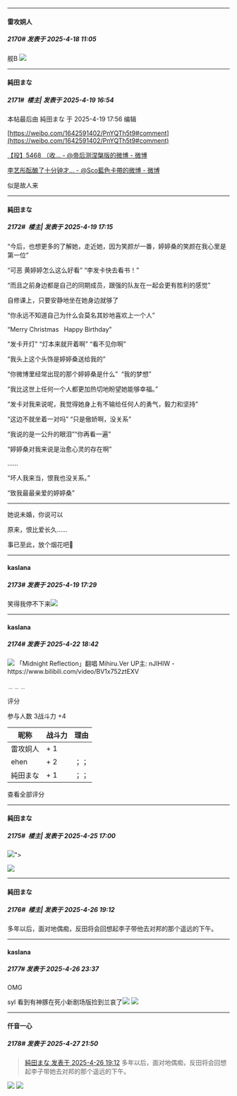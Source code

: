 ﻿
*****

####  雷攻姛人  
##### 2170#       发表于 2025-4-18 11:05

舰B
<img src="https://p.sda1.dev/23/7fe271880279521af9807c24baa4cb4e/image.jpg" referrerpolicy="no-referrer">

*****

####  純田まな  
##### 2171#         楼主| 发表于 2025-4-19 16:54

 本帖最后由 純田まな 于 2025-4-19 17:56 编辑 

[https://weibo.com/1642591402/PnYQTh5t9#comment](https://weibo.com/1642591402/PnYQTh5t9#comment) 

[【投】5468 （收... - @帝后测涅槃版的微博 - 微博](https://weibo.com/7868433054/PnYOCqGmq#comment)

[李艺彤酝酿了十分钟才... - @Sco藍色卡帶的微博 - 微博](https://weibo.com/5752739628/PnXEj7R2L#comment)

似是故人来

*****

####  純田まな  
##### 2172#         楼主| 发表于 2025-4-19 17:15

“今后，也想更多的了解她，走近她，因为笑颜が一番，婷婷桑的笑颜在我心里是第一位”

“可恶 黄婷婷怎么这么好看” “李发卡快去看书！”

“而且之前身边都是自己的同期成员，跟强的队友在一起会更有胜利的感觉”

自修课上，只要安静地坐在她身边就够了

“你永远不知道自己为什么会莫名其妙地喜欢上一个人”

“Merry Christmas   Happy Birthday”

 “发卡开灯” “灯本来就开着啊” “看不见你啊” 

“我头上这个头饰是婷婷桑送给我的”

“你微博里经常出现的那个婷婷桑是什么”  “我的梦想”

“我比这世上任何一个人都更加热切地盼望她能够幸福。”

“发卡对我来说呢，我觉得她身上有不输给任何人的勇气，毅力和坚持”

“这边不就坐着一对吗” “只是傲娇啊，没关系”

“我说的是一公升的眼泪”“你再看一遍”

“婷婷桑对我来说是治愈心灵的存在啊”

……

“坏人我来当，恨我也没关系。”

“致我最最亲爱的婷婷桑”

---------------------------------

她说未婚，你说可以

原来，恨比爱长久……

事已至此，放个烟花吧🎇

*****

####  kaslana  
##### 2173#       发表于 2025-4-19 17:29

笑得我停不下来<img src="https://static.stage1st.com/image/smiley/face2017/066.png" referrerpolicy="no-referrer">

*****

####  kaslana  
##### 2174#       发表于 2025-4-22 18:42

<img src="https://static.stage1st.com/image/smiley/face2017/136.png" referrerpolicy="no-referrer">
「Midnight Reflection」翻唱 Mihiru.Ver UP主: nJIHIW - https://www.bilibili.com/video/BV1x752ztEXV

﹍﹍﹍

评分

 参与人数 3战斗力 +4

|昵称|战斗力|理由|
|----|---|---|
| 雷攻姛人| + 1||
| ehen| + 2|；；|
| 純田まな| + 1|；；|

查看全部评分

*****

####  純田まな  
##### 2175#         楼主| 发表于 2025-4-25 17:00

<img src="https://p.sda1.dev/23/eb2a975ae9daf2421f327e8d6a1acc13/image.jpg" referrerpolicy="no-referrer">">

<img src="https://p.sda1.dev/23/3fc0227469026a24677733bbb2590ead/image.jpg" referrerpolicy="no-referrer">


*****

####  純田まな  
##### 2176#         楼主| 发表于 2025-4-26 19:12

多年以后，面对地偶痴，反田将会回想起李子带他去对邦的那个遥远的下午。


*****

####  kaslana  
##### 2177#       发表于 2025-4-26 23:37

OMG

syl 看到有神豚在死小新剧场版捡到兰哀了<img src="https://static.stage1st.com/image/smiley/face2017/076.png" referrerpolicy="no-referrer">
<img src="https://p.sda1.dev/23/9e502bd44f284ac46ff7af30680c1f50/image.jpg" referrerpolicy="no-referrer">


*****

####  仟音一心  
##### 2178#       发表于 2025-4-27 21:50

<blockquote><a href="httphttps://stage1st.com/2b/forum.php?mod=redirect&amp;goto=findpost&amp;pid=67757713&amp;ptid=2186903" target="_blank">純田まな 发表于 2025-4-26 19:12</a>
多年以后，面对地偶痴，反田将会回想起李子带她去对邦的那个遥远的下午。</blockquote>
<img src="https://p.sda1.dev/23/e14a936a8c94383757942ad3efe53d89/image.jpg" referrerpolicy="no-referrer">
<img src="https://p.sda1.dev/23/cdf1c105c21270f43833481204bedc91/image.jpg" referrerpolicy="no-referrer">

